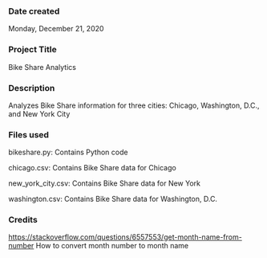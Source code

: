 ### Date created
Monday, December 21, 2020

### Project Title
Bike Share Analytics

### Description
Analyzes Bike Share information for three cities: Chicago, Washington, D.C., and New York City

### Files used
bikeshare.py: Contains Python code

chicago.csv: Contains Bike Share data for Chicago

new_york_city.csv: Contains Bike Share data for New York

washington.csv: Contains Bike Share data for Washington, D.C.

### Credits
https://stackoverflow.com/questions/6557553/get-month-name-from-number
    How to convert month number to month name
